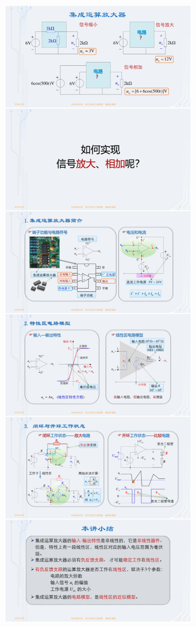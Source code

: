 ﻿![](./images/5-1集成运算放大器-图片-1.jpg)
![](./images/5-1集成运算放大器-图片-2.jpg)
![](./images/5-1集成运算放大器-图片-3.jpg)
![](./images/5-1集成运算放大器-图片-4.jpg)
![](./images/5-1集成运算放大器-图片-5.jpg)
![](./images/5-1集成运算放大器-图片-6.jpg)
